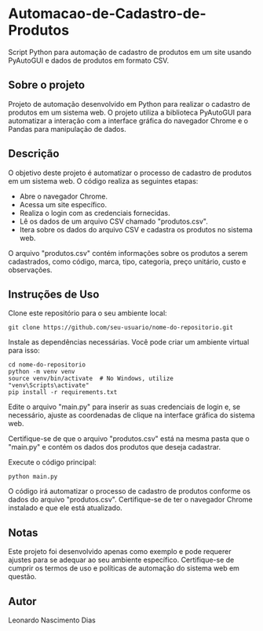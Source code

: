 # Automacao-de-Cadastro-de-Produtos

 Script Python para automação de cadastro de produtos em um site usando PyAutoGUI e dados de produtos em formato CSV.

## Sobre o projeto

Projeto de automação desenvolvido em Python para realizar o cadastro de produtos em um sistema web. O projeto utiliza a biblioteca PyAutoGUI para automatizar a interação com a interface gráfica do navegador Chrome e o Pandas para manipulação de dados.

## Descrição

O objetivo deste projeto é automatizar o processo de cadastro de produtos em um sistema web. O código realiza as seguintes etapas:
<ul>
  <li>Abre o navegador Chrome.
  <li> Acessa um site específico.
  <li>Realiza o login com as credenciais fornecidas.
  <li>Lê os dados de um arquivo CSV chamado "produtos.csv".
  <li>Itera sobre os dados do arquivo CSV e cadastra os produtos no sistema web.
</ul>

O arquivo "produtos.csv" contém informações sobre os produtos a serem cadastrados, como código, marca, tipo, categoria, preço unitário, custo e observações.

## Instruções de Uso

Clone este repositório para o seu ambiente local:

```
git clone https://github.com/seu-usuario/nome-do-repositorio.git
```
 Instale as dependências necessárias. Você pode criar um ambiente virtual para isso:

```
cd nome-do-repositorio
python -m venv venv
source venv/bin/activate  # No Windows, utilize "venv\Scripts\activate"
pip install -r requirements.txt
```

Edite o arquivo "main.py" para inserir as suas credenciais de login e, se necessário, ajuste as coordenadas de clique na interface gráfica do sistema web.

Certifique-se de que o arquivo "produtos.csv" está na mesma pasta que o "main.py" e contém os dados dos produtos que deseja cadastrar.

Execute o código principal:

```
python main.py
```

O código irá automatizar o processo de cadastro de produtos conforme os dados do arquivo "produtos.csv". Certifique-se de ter o navegador Chrome instalado e que ele está atualizado.

## Notas

Este projeto foi desenvolvido apenas como exemplo e pode requerer ajustes para se adequar ao seu ambiente específico.
Certifique-se de cumprir os termos de uso e políticas de automação do sistema web em questão.


## Autor

Leonardo Nascimento Dias


